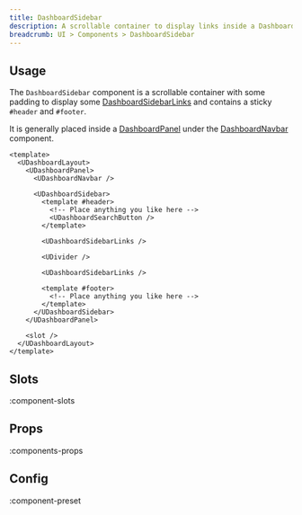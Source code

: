 ```yaml
---
title: DashboardSidebar
description: A scrollable container to display links inside a DashboardPanel.
breadcrumb: UI > Components > DashboardSidebar
---
```


## Usage

The `DashboardSidebar` component is a scrollable container with some padding to display some [DashboardSidebarLinks](/ui/components/dashboard-sidebar-links) and contains a sticky `#header` and `#footer`.

It is generally placed inside a [DashboardPanel](/ui/components/dashboard-panel) under the [DashboardNavbar](/ui/components/dashboard-navbar) component.

```vue [layouts/default.vue]
<template>
  <UDashboardLayout>
    <UDashboardPanel>
      <UDashboardNavbar />

      <UDashboardSidebar>
        <template #header>
          <!-- Place anything you like here -->
          <UDashboardSearchButton />
        </template>

        <UDashboardSidebarLinks />

        <UDivider />

        <UDashboardSidebarLinks />

        <template #footer>
          <!-- Place anything you like here -->
        </template>
      </UDashboardSidebar>
    </UDashboardPanel>

    <slot />
  </UDashboardLayout>
</template>
```

## Slots

:component-slots

## Props

:components-props

## Config

:component-preset
